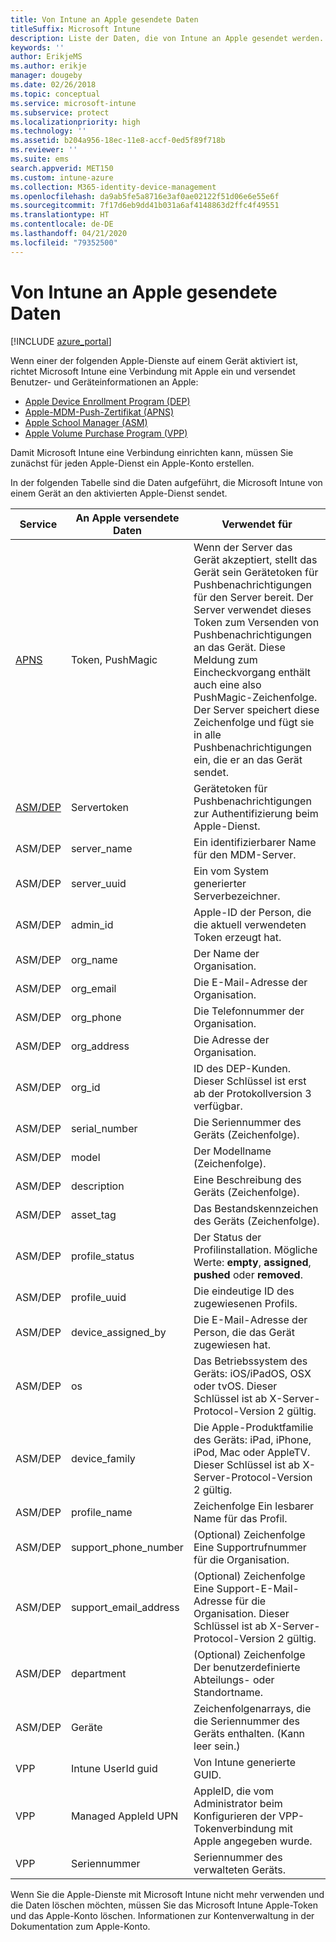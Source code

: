 ```yaml
---
title: Von Intune an Apple gesendete Daten
titleSuffix: Microsoft Intune
description: Liste der Daten, die von Intune an Apple gesendet werden.
keywords: ''
author: ErikjeMS
ms.author: erikje
manager: dougeby
ms.date: 02/26/2018
ms.topic: conceptual
ms.service: microsoft-intune
ms.subservice: protect
ms.localizationpriority: high
ms.technology: ''
ms.assetid: b204a956-18ec-11e8-accf-0ed5f89f718b
ms.reviewer: ''
ms.suite: ems
search.appverid: MET150
ms.custom: intune-azure
ms.collection: M365-identity-device-management
ms.openlocfilehash: da9ab5fe5a8716e3af0ae02122f51d06e6e55e6f
ms.sourcegitcommit: 7f17d6eb9dd41b031a6af4148863d2ffc4f49551
ms.translationtype: HT
ms.contentlocale: de-DE
ms.lasthandoff: 04/21/2020
ms.locfileid: "79352500"
---
```

# <a name="data-intune-sends-to-apple"></a>Von Intune an Apple gesendete Daten

[!INCLUDE [azure_portal](../includes/azure_portal.md)]

Wenn einer der folgenden Apple-Dienste auf einem Gerät aktiviert ist, richtet Microsoft Intune eine Verbindung mit Apple ein und versendet Benutzer- und Geräteinformationen an Apple: 

- [Apple Device Enrollment Program (DEP)](../enrollment/device-enrollment-program-enroll-ios.md)
- [Apple-MDM-Push-Zertifikat (APNS)](../enrollment/apple-mdm-push-certificate-get.md)
- [Apple School Manager (ASM)](https://docs.microsoft.com/schooldatasync/apple-school-manager-integration-with-intune-for-education-and-school-data-sync)
- [Apple Volume Purchase Program (VPP)](../apps/vpp-apps-ios.md)

Damit Microsoft Intune eine Verbindung einrichten kann, müssen Sie zunächst für jeden Apple-Dienst ein Apple-Konto erstellen.

In der folgenden Tabelle sind die Daten aufgeführt, die Microsoft Intune von einem Gerät an den aktivierten Apple-Dienst sendet. 

| Service | An Apple versendete Daten | Verwendet für |
|---|---| ---|
| [APNS](https://developer.apple.com/library/content/documentation/Miscellaneous/Reference/MobileDeviceManagementProtocolRef/3-MDM_Protocol/MDM_Protocol.html#//apple_ref/doc/uid/TP40017387-CH3-SW2) | Token, PushMagic | Wenn der Server das Gerät akzeptiert, stellt das Gerät sein Gerätetoken für Pushbenachrichtigungen für den Server bereit. Der Server verwendet dieses Token zum Versenden von Pushbenachrichtigungen an das Gerät. Diese Meldung zum Eincheckvorgang enthält auch eine also PushMagic-Zeichenfolge. Der Server speichert diese Zeichenfolge und fügt sie in alle Pushbenachrichtigungen ein, die er an das Gerät sendet. |
| [ASM/DEP](https://developer.apple.com/library/content/documentation/Miscellaneous/Reference/MobileDeviceManagementProtocolRef/3-MDM_Protocol/MDM_Protocol.html#//apple_ref/doc/uid/TP40017387-CH3-SW2) | Servertoken | Gerätetoken für Pushbenachrichtigungen zur Authentifizierung beim Apple-Dienst. |
| ASM/DEP | server_name | Ein identifizierbarer Name für den MDM-Server. |
| ASM/DEP | server_uuid | Ein vom System generierter Serverbezeichner. |
| ASM/DEP | admin_id | Apple-ID der Person, die die aktuell verwendeten Token erzeugt hat. |
| ASM/DEP | org_name | Der Name der Organisation. |
| ASM/DEP | org_email | Die E-Mail-Adresse der Organisation. |
| ASM/DEP | org_phone | Die Telefonnummer der Organisation. |
| ASM/DEP | org_address | Die Adresse der Organisation. |
| ASM/DEP | org_id | ID des DEP-Kunden. Dieser Schlüssel ist erst ab der Protokollversion 3 verfügbar. |
| ASM/DEP | serial_number | Die Seriennummer des Geräts (Zeichenfolge). |
| ASM/DEP | model | Der Modellname (Zeichenfolge). |
| ASM/DEP | description | Eine Beschreibung des Geräts (Zeichenfolge). |
| ASM/DEP | asset_tag | Das Bestandskennzeichen des Geräts (Zeichenfolge). |
| ASM/DEP | profile_status | Der Status der Profilinstallation. Mögliche Werte: **empty**, **assigned**, **pushed** oder **removed**. |
| ASM/DEP | profile_uuid | Die eindeutige ID des zugewiesenen Profils. |
| ASM/DEP | device_assigned_by | Die E-Mail-Adresse der Person, die das Gerät zugewiesen hat. |
| ASM/DEP | os | Das Betriebssystem des Geräts: iOS/iPadOS, OSX oder tvOS. Dieser Schlüssel ist ab X-Server-Protocol-Version 2 gültig. |
| ASM/DEP | device_family | Die Apple-Produktfamilie des Geräts: iPad, iPhone, iPod, Mac oder AppleTV. Dieser Schlüssel ist ab X-Server-Protocol-Version 2 gültig. |
| ASM/DEP | profile_name | Zeichenfolge Ein lesbarer Name für das Profil. |
| ASM/DEP | support_phone_number | (Optional) Zeichenfolge Eine Supportrufnummer für die Organisation. |
| ASM/DEP | support_email_address | (Optional) Zeichenfolge Eine Support-E-Mail-Adresse für die Organisation. Dieser Schlüssel ist ab X-Server-Protocol-Version 2 gültig. |
| ASM/DEP | department | (Optional) Zeichenfolge Der benutzerdefinierte Abteilungs- oder Standortname. |
| ASM/DEP | Geräte | Zeichenfolgenarrays, die die Seriennummer des Geräts enthalten. (Kann leer sein.) |
| VPP | Intune UserId guid | Von Intune generierte GUID. |
| VPP | Managed AppleId UPN | AppleID, die vom Administrator beim Konfigurieren der VPP-Tokenverbindung mit Apple angegeben wurde. |
| VPP | Seriennummer | Seriennummer des verwalteten Geräts. |

Wenn Sie die Apple-Dienste mit Microsoft Intune nicht mehr verwenden und die Daten löschen möchten, müssen Sie das Microsoft Intune Apple-Token und das Apple-Konto löschen. Informationen zur Kontenverwaltung in der Dokumentation zum Apple-Konto.


